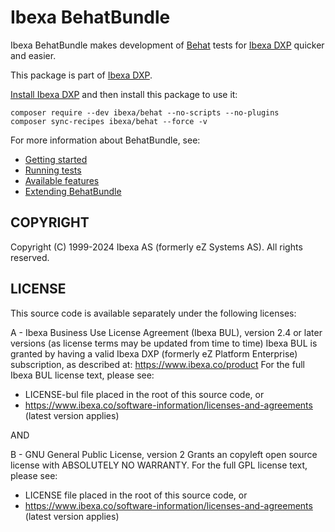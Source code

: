 # Ibexa BehatBundle

Ibexa BehatBundle makes development of [Behat](https://behat.org/en/latest/) tests for [Ibexa DXP](https://developers.ibexa.co/) quicker and easier.

This package is part of [Ibexa DXP](https://ibexa.co).

[Install Ibexa DXP](https://doc.ibexa.co/en/latest/install/) and then install this package to use it:

```
composer require --dev ibexa/behat --no-scripts --no-plugins
composer sync-recipes ibexa/behat --force -v
```

For more information about BehatBundle, see:
- [Getting started](doc/getting_started.md)
- [Running tests](doc/running_tests.md)
- [Available features](doc/features.md)
- [Extending BehatBundle](doc/extending.md)

## COPYRIGHT

Copyright (C) 1999-2024 Ibexa AS (formerly eZ Systems AS). All rights reserved.

## LICENSE

This source code is available separately under the following licenses:

A - Ibexa Business Use License Agreement (Ibexa BUL),
version 2.4 or later versions (as license terms may be updated from time to time)
Ibexa BUL is granted by having a valid Ibexa DXP (formerly eZ Platform Enterprise) subscription,
as described at: https://www.ibexa.co/product
For the full Ibexa BUL license text, please see:
- LICENSE-bul file placed in the root of this source code, or
- https://www.ibexa.co/software-information/licenses-and-agreements (latest version applies)

AND

B - GNU General Public License, version 2 Grants an copyleft open source license with ABSOLUTELY NO WARRANTY. 
For the full GPL license text, please see:
- LICENSE file placed in the root of this source code, or
- https://www.ibexa.co/software-information/licenses-and-agreements (latest version applies)
